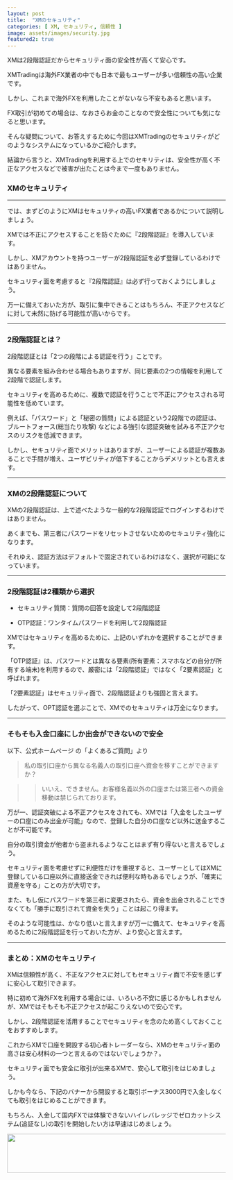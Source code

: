 ```yaml
---
layout: post
title:  "XMのセキュリティ"
categories: [ XM, セキュリティ, 信頼性 ]
image: assets/images/security.jpg
featured2: true
---
```


XMは2段階認証だからセキュリティ面の安全性が高くて安心です。

XMTradingは海外FX業者の中でも日本で最もユーザーが多い信頼性の高い企業です。

しかし、これまで海外FXを利用したことがないなら不安もあると思います。

FX取引が初めての場合は、なおさらお金のことなので安全性についても気になると思います。

そんな疑問について、お答えするために今回はXMTradingのセキュリティがどのようなシステムになっているかご紹介します。

結論から言うと、XMTradingを利用する上でのセキリティは、安全性が高く不正なアクセスなどで被害が出たことは今まで一度もありません。



### XMのセキュリティ

<hr>

では、まずどのようにXMはセキュリティの高いFX業者であるかについて説明しましょう。

XMでは不正にアクセスすることを防ぐために『2段階認証』を導入しています。

しかし、XMアカウントを持つユーザーが2段階認証を必ず登録しているわけではありません。

セキュリティ面を考慮すると『2段階認証』は必ず行っておくようにしましょう。

万一に備えておいた方が、取引に集中できることはもちろん、不正アクセスなどに対して未然に防げる可能性が高いからです。


<hr>

### 2段階認証とは？


2段階認証とは「2つの段階による認証を行う」ことです。

異なる要素を組み合わせる場合もありますが、同じ要素の2つの情報を利用して2段階で認証します。

セキュリティを高めるために、複数で認証を行うことで不正にアクセスされる可能性を低めています。

例えば、「パスワード」と「秘密の質問」による認証という2段階での認証は、ブルートフォース(総当たり攻撃)
などによる強引な認証突破を試みる不正アクセスのリスクを低減できます。

しかし、セキュリティ面でメリットはありますが、ユーザーによる認証が複数あることで手間が増え、ユーザビリティが低下することからデメリットとも言えます。



<hr>

### XMの2段階認証について


XMの2段階認証は、上で述べたような一般的な2段階認証でログインするわけではありません。

あくまでも、第三者にパスワードをリセットさせないためのセキュリティ強化になります。

それゆえ、認証方法はデフォルトで固定されているわけはなく、選択が可能になっています。



<hr>

### 2段階認証は2種類から選択


+ セキュリティ質問：質問の回答を設定して2段階認証

+ OTP認証：ワンタイムパスワードを利用して2段階認証

XMではセキュリティを高めるために、上記のいずれかを選択することができます。

「OTP認証』は、パスワードとは異なる要素(所有要素：スマホなどの自分が所有する端末)を利用するので、厳密には「2段階認証」ではなく「2要素認証」と呼ばれます。

「2要素認証」はセキュリティ面で、2段階認証よりも強固と言えます。

したがって、OPT認証を選ぶことで、XMでのセキュリティは万全になります。



<hr>

### そもそも入金口座にしか出金ができないので安全


以下、公式ホームページ  の「よくあるご質問」より

>私の取引口座から異なる名義人の取引口座へ資金を移すことができますか？

>>いいえ、できません。お客様名義以外の口座または第三者への資金移動は禁じられております。

万が一、認証突破による不正アクセスをされても、XMでは「入金をしたユーザーの口座にのみ出金が可能」なので、登録した自分の口座など以外に送金することが不可能です。

自分の取引資金が他者から盗まれるようなことはまず有り得ないと言えるでしょう。

セキュリティ面を考慮せずに利便性だけを重視すると、ユーザーとしてはXMに登録している口座以外に直接送金できれば便利な時もあるでしょうが、「確実に資産を守る」ことの方が大切です。

また、もし仮にパスワードを第三者に変更されたら、資金を出金されることできなくても「勝手に取引されて資金を失う」ことは起こり得ます。

そのような可能性は、かなり低いと言えますが万一に備えて、セキュリティを高めるために2段階認証を行っておいた方が、より安心と言えます。


<hr>

### まとめ：XMのセキュリティ

XMは信頼性が高く、不正なアクセスに対してもセキュリティ面で不安を感じずに安心して取引できます。

特に初めて海外FXを利用する場合には、いろいろ不安に感じるかもしれませんが、XMではそもそも不正アクセスが起こりえないので安心です。

しかし、2段階認証を活用することでセキュリティを念のため高くしておくことをおすすめします。

これからXMで口座を開設する初心者トレーダーなら、XMのセキュリティ面の高さは安心材料の一つと言えるのではないでしょうか？。

セキュリティ面でも安全に取引が出来るXMで、安心して取引をはじめましょう。

しかも今なら、下記のバナーから開設すると取引ボーナス3000円で入金しなくても取引をはじめることができます。

もちろん、入金して国内FXでは体験できないハイレバレッジでゼロカットシステム(追証なし)の取引を開始したい方は早速はじめましょう。

<a href="https://clicks.affstrack.com/c?m=9257&c=550036" referrerpolicy="no-referrer-when-downgrade"><img src="https://ads.affstrack.com/i/9257?c=550036" width="728" height="90" referrerpolicy="no-referrer-when-downgrade"/></a>